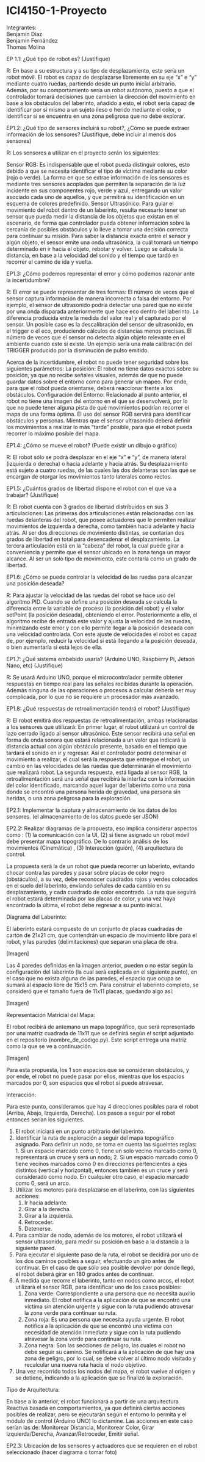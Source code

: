 # ICI4150-1-Proyecto

Integrantes:
<br>
Benjamín Díaz
<br>
Benjamín Fernández
<br>
Thomas Molina


EP 1.1: ¿Qué tipo de robot es? (Justifique)
	
R: En base a su estructura y a su tipo de desplazamiento, este sería un robot móvil. El robot es capaz de desplazarse libremente en su eje “x” e “y” mediante cuatro ruedas, partiendo desde un punto inicial arbitrario. Además, por su comportamiento sería un robot autónomo, puesto a que el controlador tomará decisiones que cambien la dirección del movimiento en base a los obstáculos del laberinto, añadido a esto, el robot sería capaz de identificar por si mismo a un sujeto ileso o herido mediante el color, o identificar si se encuentra en una zona peligrosa que no debe explorar.

EP1.2: ¿Qué tipo de sensores incluirá su robot?, ¿Cómo se puede extraer información de los sensores? (Justifique, debe incluir al menos dos sensores)

R: Los sensores a utilizar en el proyecto serán los siguientes:
 
Sensor RGB: Es indispensable que el robot pueda distinguir colores, esto debido a que se necesita identificar el tipo de víctima mediante su color (rojo o verde). La forma en que se extrae información de los sensores es mediante tres sensores acoplados que permiten la separación de la luz incidente en sus componentes rojo, verde y azul, entregando un valor asociado cada uno de aquellos, y que permitirá su identificación en un esquema de colores predefinido.
Sensor Ultrasónico: Para guiar el movimiento del robot dentro de un laberinto, resulta necesario tener un sensor que pueda medir la distancia de los objetos que existan en el escenario, de forma que controlador pueda obtener información sobre la cercanía de posibles obstáculos y lo lleve a tomar una decisión correcta para continuar su misión. Para saber la distancia exacta entre el sensor y algún objeto, el sensor emite una onda ultrasónica, la cuál tomará un tiempo determinado en ir hacia el objeto, rebotar y volver. Luego se calcula la distancia, en base a la velocidad del sonido y el tiempo que tardó en recorrer el camino de ida y vuelta.

EP1.3: ¿Cómo podemos representar el error y cómo podemos razonar ante la incertidumbre?

R: El error se puede representar de tres formas:
El número de veces que el sensor captura información de manera incorrecta o falsa del entorno. Por ejemplo, el sensor de ultrasonido podría detectar una pared que no existe por una onda disparada anteriormente que hace eco dentro del laberinto.
La diferencia producida entre la medida del valor real y el capturado por el sensor. Un posible caso es la descalibración del sensor de ultrasonido, en el trigger o el eco, produciendo cálculos de distancias menos precisas.
El número de veces que el sensor no detecta algún objeto relevante en el ambiente cuando este sí existe. Un ejemplo sería una mala calibración del TRIGGER producido por la disminución de pulso emitido.
	
Acerca de la incertidumbre, el robot no puede tener seguridad sobre los siguientes parámetros:
La posición: El robot no tiene datos exactos sobre su posición, ya que no recibe señales visuales, además de que no puede guardar datos sobre el entorno como para generar un mapeo. Por ende, para que el robot pueda orientarse, deberá reaccionar frente a los obstáculos.
Configuración del Entorno: Relacionado al punto anterior, el robot no tiene una imagen del entorno en el que se desenvolverá, por lo que no puede tener alguna pista de qué movimientos podrían recorrer el mapa de una forma óptima. El uso del sensor RGB servirá para identificar obstáculos y personas. Mientras que el sensor ultrasonido deberá definir los movimientos a realizar lo más “tarde” posible, para que el robot pueda recorrer lo máximo posible del mapa.

EP1.4: ¿Cómo se mueve el robot? (Puede existir un dibujo o gráfico)

R: El robot sólo se podrá desplazar en el eje “x” e “y”, de manera lateral (izquierda o derecha) o hacia adelante y hacia atrás. Su desplazamiento está sujeto a cuatro ruedas, de las cuales las dos delanteras son las que se encargan de otorgar los movimientos tanto laterales como rectos.
 
EP1.5: ¿Cuántos grados de libertad dispone el robot con el que va a trabajar? (Justifique)
	
R:  El robot cuenta con 3 grados de libertad distribuidos en sus 3 articulaciones:
Las primeras dos articulaciones están relacionadas con las ruedas delanteras del robot, que posee actuadores que le permiten realizar movimientos de izquierda a derecha, como también hacia adelante y hacia atrás. Al ser dos direcciones de movimiento distintas, se contarían dos grados de libertad en total para desencadenar el desplazamiento.
La tercera articulación está en la “cabeza” del robot, la cual puede girar a conveniencia y permite que el sensor ubicado en la zona tenga un mayor alcance. Al ser un solo tipo de movimiento, este contaría como un grado de libertad.

EP1.6: ¿Cómo se puede controlar la velocidad de las ruedas para alcanzar una posición deseada?

R: Para ajustar la velocidad de las ruedas del robot se hace uso del algoritmo PID. Cuando se define una posición deseada se calcula la diferencia entre la variable de proceso (la posición del robot) y el valor setPoint (la posición deseada), obteniendo el error. Posteriormente a ello, el algoritmo recibe de entrada este valor y ajusta la velocidad de las ruedas, minimizando este error y con ello permite llegar a la posición deseada con una velocidad controlada. Con este ajuste de velocidades el robot es capaz de, por ejemplo, reducir la velocidad si está llegando a la posición deseada, o bien aumentarla si está lejos de ella.

EP1.7: ¿Qué sistema embebido usaría? (Arduino UNO, Raspberry Pi, Jetson Nano, etc) (Justifique)

R: Se usará Arduino UNO, porque el microcontrolador permite obtener respuestas en tiempo real para las señales recibidas durante la operación. Además ninguna de las operaciones o procesos a calcular debería ser muy complicada, por lo que no se requiere un procesador más avanzado.

EP1.8: ¿Qué respuestas de retroalimentación tendrá el robot? (Justifique)
	
R: El robot emitirá dos respuestas de retroalimentación, ambas relacionadas a los sensores que utilizará:
En primer lugar, el robot utilizará un control de lazo cerrado ligado al sensor ultrasónico. Este sensor recibirá una señal en forma de onda sonora que estará relacionada a un valor que indicará la distancia actual con algún obstáculo presente, basado en el tiempo que tardará el sonido en ir y regresar. Así el controlador podrá determinar el movimiento a realizar, el cual será la respuesta que entregue el robot, un cambio en las velocidades de las ruedas que determinarán el movimiento que realizará robot.
La segunda respuesta, está ligada al sensor RGB, la retroalimentación será una señal que recibirá la interfaz con la información del color identificado, marcando aquel lugar del laberinto como una zona donde se encontró una persona herida de gravedad, una persona sin heridas, o una zona peligrosa para la exploración.

EP2.1: Implementar la captura y almacenamiento de los datos de los sensores. (el almacenamiento de los datos puede ser JSON)

EP2.2: Realizar diagramas de la propuesta, eso implica considerar aspectos como : (1) la comunicación con la UI, (2) si tiene asignado un robot móvil debe presentar mapa topográfico. De lo contrario análisis de los movimientos (Cinemática) , (3) Interacción (guión), (4) arquitectura de control.

La propuesta será la de un robot que pueda recorrer un laberinto, evitando chocar contra las paredes y pasar sobre placas de color negro (obstáculos), a su vez, debe reconocer cuadrados rojos y verdes colocados en el suelo del laberinto, envíando señales de cada cambio en su desplazamiento, y cada cuadrado de color encontrado. La ruta que seguirá el robot estará determinada por las placas de color, y una vez haya encontrado la última, el robot debe regresar a su punto inicial.

Diagrama del Laberinto:

El laberinto estará compuesto de un conjunto de placas cuadradas de cartón de 21x21 cm, que contendrán un espacio de movimiento libre para el robot, y las paredes (delimitaciones) que separan una placa de otra.

[Imagen]

Las 4 paredes definidas en la imagen anterior, pueden o no estar según la configuración del laberinto (la cual será explicada en el siguiente punto), en el caso que no exista alguna de las paredes, el espacio que ocupa se sumará al espacio libre de 15x15 cm. Para construir el laberinto completo, se consideró que el tamaño fuera de 11x11 placas, quedando algo así:

[Imagen]

Representación Matricial del Mapa:

El robot recibirá de antemano un mapa topográfico, que será representado por una matriz cuadrada de 11x11 que se definirá según el script adjuntado en el repositorio (nombre_de_codigo.py). Este script entrega una matriz como la que se ve a continuación.

[Imagen]

Para esta propuesta, los 1 son espacios que se consideran obstáculos, y por ende, el robot no puede pasar por ellos, mientras que los espacios marcados por 0, son espacios que el robot si puede atravesar.

Interacción:

Para este punto, consideramos que hay 4 direcciones posibles para el robot (Arriba, Abajo, Izquierda, Derecha). Los pasos a seguir por el robot entonces serían los siguientes.

1.	El robot iniciará en un punto arbitrario del laberinto.
2.	Identificar la ruta de exploración a seguir del mapa topográfico asignado. Para definir un nodo, se toma en cuenta las sigueintes reglas:
        1. Si un espacio marcado como 0, tiene un solo vecino marcado como 0, representará un cruce y será un nodo;
  	2. Si un espacio marcado como 0 tiene vecinos marcados como 0 en direcciones pertencientes a ejes distintos (vertical y horizontal), entonces también es un cruce y será considerado como nodo.
	En cualquier otro caso, el espacio marcado como 0, será un arco.
3.	Utilizar los motores para desplazarse en el laberinto, con las siguientes acciones:
	1.	Ir hacia adelante.
	2.	Girar a la derecha.
	3.	Girar a la izquierda.
	4.	Retroceder.
	5.	Detenerse.
4. 	Para cambiar de nodo, además de los motores, el robot utilizará el sensor ultrasonido, para medir su posición en base a la distancia a la siguiente pared.
5. 	Para ejecutar el siguiente paso de la ruta, el robot se decidirá por uno de los dos caminos posibles a seguir, efectuando un giro antes de continuar. En el caso de que sólo sea posible devolver por donde llegó, el robot deberá girar en 180 grados 	antes de continuar.
6.	A medida que recorre el laberinto, tanto en nodos como arcos, el robot utilizará el sensor RGB, para identificar uno de los casos posibles:
	1.	Zona verde: Correspondiente a una persona que no necesita auxilio inmediato. El robot notifica a la aplicación de que se encontró una víctima sin atención urgente y sigue con la ruta pudiendo atravesar la zona verde para continuar su ruta.
	2.	Zona roja: Es una persona que necesita ayuda urgente. El robot notifica a la aplicación de que se encontró una victima con necesidad de atención inmediata y sigue con la ruta pudiendo atravesar la zona verde para continuar su ruta.
	3.	Zona negra: Son las secciones de peligro, las cuales el robot no debe seguir su camino. Se notificará a la aplicación de que hay una zona de peligro, por lo cual, se debe volver al último nodo visitado y recalcular una nueva ruta hacia el nodo objetivo.
7.	Una vez recorrido todos los nodos del mapa, el robot vuelve al origen y se detiene, indicando a la aplicación que se finalizó la exploración.

Tipo de Arquitectura:

En base a lo anterior, el robot funcionará a partir de una arquitectura Reactiva basada en comportamientos, ya que definirá ciertas acciones posibles de realizar, pero se ejecutarán según el entorno lo permita y el módulo de control (Arduino UNO) lo dictamine. Las acciones en este caso serían las de: Monitorear Distancia, Monitorear Color, Girar Izquierda/Derecha, Avanzar/Retroceder, Emitir señal.

EP2.3: Ubicación de los sensores y actuadores que se requieren en el robot seleccionado (hacer diagrama o tomar foto)
